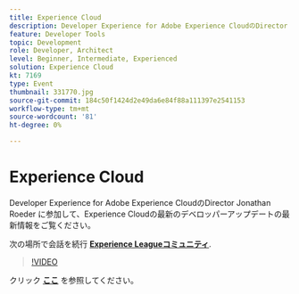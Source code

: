 ```yaml
---
title: Experience Cloud
description: Developer Experience for Adobe Experience CloudのDirector Jonathan Roeder に参加して、Experience Cloudの最新のデベロッパーアップデートの最新情報をご覧ください。 このセッションは、Adobe Developers Live Content イベントの一部として配信されました。
feature: Developer Tools
topic: Development
role: Developer, Architect
level: Beginner, Intermediate, Experienced
solution: Experience Cloud
kt: 7169
type: Event
thumbnail: 331770.jpg
source-git-commit: 184c50f1424d2e49da6e84f88a111397e2541153
workflow-type: tm+mt
source-wordcount: '81'
ht-degree: 0%

---
```



# Experience Cloud

Developer Experience for Adobe Experience CloudのDirector Jonathan Roeder に参加して、Experience Cloudの最新のデベロッパーアップデートの最新情報をご覧ください。

次の場所で会話を続行 **[Experience Leagueコミュニティ](http://adobe.ly/36Yd3v6)**.

>[!VIDEO](https://video.tv.adobe.com/v/331770/?quality=12&learn=on&hidetitle=true)

クリック **[ここ](/help/adobe-developers-live/assets/developer-experience.pdf)** を参照してください。
